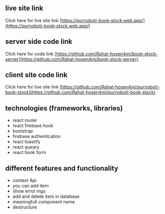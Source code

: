 ## live site link
Click here for live site link [https://purnoboti-book-stock.web.app/](https://purnoboti-book-stock.web.app/)

## server side code link
Click here for code link [https://github.com/Rahat-hosen4mj/book-stock-server](https://github.com/Rahat-hosen4mj/book-stock-server).

## client site code link
Click here for live site link [https://github.com/Rahat-hosen4mj/purnoboti-book-stock](https://github.com/Rahat-hosen4mj/purnoboti-book-stock)

## technologies (frameworks, libraries) 
* react router
* react firebase hook
* bootstrap
* firebase authentication
* react toastify
* react queary
* react hook form

## different features and functionality
* context Api
* you can add item
* show error mgs
* add and delete item in database
* meaningfull component name
* destructure
